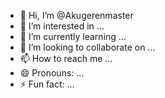 - 👋 Hi, I’m @Akugerenmaster
- 👀 I’m interested in ...
- 🌱 I’m currently learning ...
- 💞️ I’m looking to collaborate on ...
- 📫 How to reach me ...
- 😄 Pronouns: ...
- ⚡ Fun fact: ...

<!---
Akugerenmaster/Akugerenmaster is a ✨ special ✨ repository because its `README.md` (this file) appears on your GitHub profile.
You can click the Preview link to take a look at your changes.
--->
